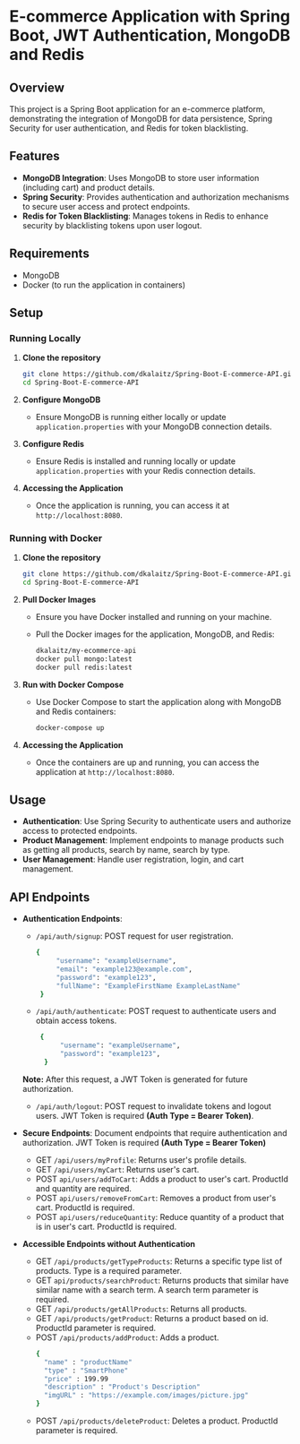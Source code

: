# E-commerce Application with Spring Boot, JWT Authentication, MongoDB and Redis

## Overview

This project is a Spring Boot application for an e-commerce platform, demonstrating the integration of MongoDB for data persistence, Spring Security for user authentication, and Redis for token blacklisting.

## Features

- **MongoDB Integration**: Uses MongoDB to store user information (including cart) and product details.
- **Spring Security**: Provides authentication and authorization mechanisms to secure user access and protect endpoints.
- **Redis for Token Blacklisting**: Manages tokens in Redis to enhance security by blacklisting tokens upon user logout.

## Requirements

- MongoDB
- Docker (to run the application in containers)

## Setup

### Running Locally

1. **Clone the repository**

   ```bash
   git clone https://github.com/dkalaitz/Spring-Boot-E-commerce-API.git
   cd Spring-Boot-E-commerce-API
   ```

2. **Configure MongoDB**

   - Ensure MongoDB is running either locally or update `application.properties` with your MongoDB connection details.

3. **Configure Redis**

   - Ensure Redis is installed and running locally or update `application.properties` with your Redis connection details.

4. **Accessing the Application**

   - Once the application is running, you can access it at `http://localhost:8080`.

### Running with Docker

1. **Clone the repository**

   ```bash
   git clone https://github.com/dkalaitz/Spring-Boot-E-commerce-API.git
   cd Spring-Boot-E-commerce-API
   ```

2. **Pull Docker Images**

   - Ensure you have Docker installed and running on your machine.
   - Pull the Docker images for the application, MongoDB, and Redis:

     ```bash
     dkalaitz/my-ecommerce-api
     docker pull mongo:latest
     docker pull redis:latest
     ```

3. **Run with Docker Compose**

   - Use Docker Compose to start the application along with MongoDB and Redis containers:

     ```bash
     docker-compose up
     ```

4. **Accessing the Application**

   - Once the containers are up and running, you can access the application at `http://localhost:8080`.

## Usage

- **Authentication**: Use Spring Security to authenticate users and authorize access to protected endpoints.
- **Product Management**: Implement endpoints to manage products such as getting all products, search by name, search by type.
- **User Management**: Handle user registration, login, and cart management.

## API Endpoints

- **Authentication Endpoints**:
  - `/api/auth/signup`: POST request for user registration.
     ```bash
     {
          "username": "exampleUsername",
          "email": "example123@example.com",
          "password": "example123", 
          "fullName": "ExampleFirstName ExampleLastName"
      }
     ```
  - `/api/auth/authenticate`: POST request to authenticate users and obtain access tokens.
    ```bash
     {
          "username": "exampleUsername",
          "password": "example123",
      }
     ```
  **Note:** After this request, a JWT Token is generated for future authorization.
  - `/api/auth/logout`: POST request to invalidate tokens and logout users. JWT Token is required **(Auth Type = Bearer Token)**.

- **Secure Endpoints**: Document endpoints that require authentication and authorization. JWT Token is required **(Auth Type = Bearer Token)**
  - GET `/api/users/myProfile`: Returns user's profile details.
  - GET `/api/users/myCart`: Returns user's cart.
  - POST `api/users/addToCart`: Adds a product to user's cart. ProductId and quantity are required.
  - POST `api/users/removeFromCart`: Removes a product from user's cart. ProductId is required.
  - POST `api/users/reduceQuantity`: Reduce quantity of a product that is in user's cart. ProductId is required.

- **Accessible Endpoints without Authentication**
  - GET `/api/products/getTypeProducts`: Returns a specific type list of products. Type is a required parameter.
  - GET `api/products/searchProduct`: Returns products that similar have similar name with a search term. A search term parameter is required.
  - GET `/api/products/getAllProducts`: Returns all products.
  - GET `/api/products/getProduct`: Returns a product based on id. ProductId parameter is required.
  - POST `/api/products/addProduct`: Adds a product.
      ```bash
      {
        "name" : "productName"
        "type" : "SmartPhone"
        "price" : 199.99
        "description" : "Product's Description"
        "imgURL" : "https://example.com/images/picture.jpg"
      }
      ```
  - POST `/api/products/deleteProduct`: Deletes a product. ProductId parameter is required.

